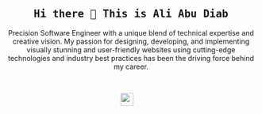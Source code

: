 <br>
<h2 align='center'><samp><strong> Hi there 👋 This is Ali Abu Diab </strong></samp></h2> 
<p align='center'> Precision Software Engineer with a unique blend of technical expertise and creative vision. My passion for designing, developing, and implementing visually stunning and user-friendly websites using cutting-edge technologies and industry best practices has been the driving force behind my career.</p>
<br/>
<p align='center'>
<a href="https://www.linkedin.com/in/aliabudiab"><img height="26" src="https://cdn4.iconfinder.com/data/icons/materia-social-free/24/038_002_linkedin_social_network_android_material-128.png"></a>&nbsp;&nbsp;&nbsp;&nbsp;
</p>
<br><br>

<!--
**aliabudiab/aliabudiab** is a ✨ _special_ ✨ repository because its `README.md` (this file) appears on your GitHub profile.

Here are some ideas to get you started:

- 🔭 I’m currently working on ...
- 🌱 I’m currently learning ...
- 👯 I’m looking to collaborate on ...
- 🤔 I’m looking for help with ...
- 💬 Ask me about ...
- 📫 How to reach me: ...
- 😄 Pronouns: ...
- ⚡ Fun fact: ...
-->
